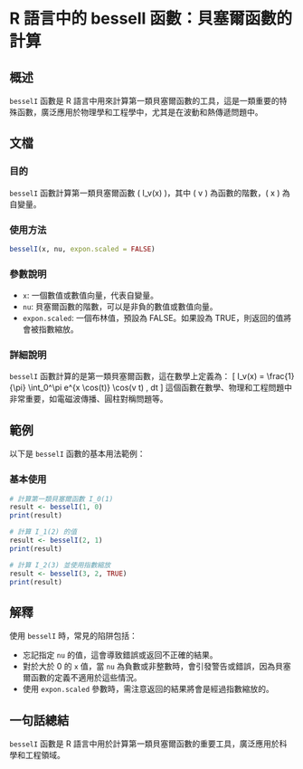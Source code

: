 <!--
Meta Description: # R 語言中的 besselI 函數：貝塞爾函數的計算 ## 概述 `besselI` 函數是 R 語言中用來計算第一類貝塞爾函數的工具，這是一類重要的特殊函數，廣泛應用於物理學和工程學中，尤其是在波動和熱傳遞問題中。 ## 文檔 ### 目的 `besselI` 函數計算第一類貝塞爾函數 \( ...
Meta Keywords: besseli, result, expon, scaled, print
-->

# R 語言中的 besselI 函數：貝塞爾函數的計算

## 概述
`besselI` 函數是 R 語言中用來計算第一類貝塞爾函數的工具，這是一類重要的特殊函數，廣泛應用於物理學和工程學中，尤其是在波動和熱傳遞問題中。

## 文檔
### 目的
`besselI` 函數計算第一類貝塞爾函數 \( I_v(x) \)，其中 \( v \) 為函數的階數，\( x \) 為自變量。

### 使用方法
```R
besselI(x, nu, expon.scaled = FALSE)
```

### 參數說明
- `x`: 一個數值或數值向量，代表自變量。
- `nu`: 貝塞爾函數的階數，可以是非負的數值或數值向量。
- `expon.scaled`: 一個布林值，預設為 FALSE。如果設為 TRUE，則返回的值將會被指數縮放。

### 詳細說明
`besselI` 函數計算的是第一類貝塞爾函數，這在數學上定義為：
\[ I_v(x) = \frac{1}{\pi} \int_0^\pi e^{x \cos(t)} \cos(v t) \, dt \]
這個函數在數學、物理和工程問題中非常重要，如電磁波傳播、圓柱對稱問題等。

## 範例
以下是 `besselI` 函數的基本用法範例：

### 基本使用
```R
# 計算第一類貝塞爾函數 I_0(1)
result <- besselI(1, 0)
print(result)

# 計算 I_1(2) 的值
result <- besselI(2, 1)
print(result)

# 計算 I_2(3) 並使用指數縮放
result <- besselI(3, 2, TRUE)
print(result)
```

## 解釋
使用 `besselI` 時，常見的陷阱包括：
- 忘記指定 `nu` 的值，這會導致錯誤或返回不正確的結果。
- 對於大於 0 的 `x` 值，當 `nu` 為負數或非整數時，會引發警告或錯誤，因為貝塞爾函數的定義不適用於這些情況。
- 使用 `expon.scaled` 參數時，需注意返回的結果將會是經過指數縮放的。

## 一句話總結
`besselI` 函數是 R 語言中用於計算第一類貝塞爾函數的重要工具，廣泛應用於科學和工程領域。
